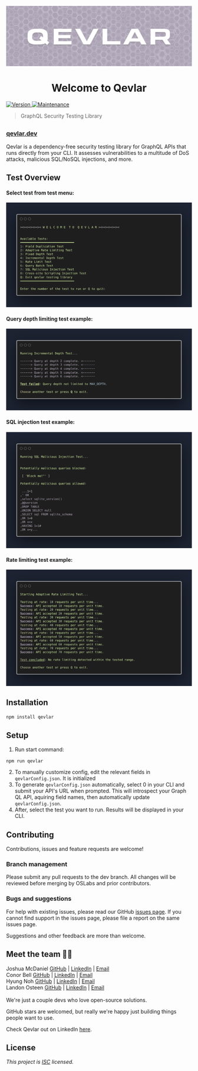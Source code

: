 ![Qevlar logo](./assets/qevlar_github-banner.png)

<h1 align="center">Welcome to Qevlar</h1>
<p>
  <a href="https://www.npmjs.com/package/qevlar" target="_blank">
    <img alt="Version" src="https://img.shields.io/npm/v/qevlar.svg">
  </a>
  <a href="https://github.com/oslabs-beta/Qevlar/graphs/commit-activity" target="_blank">
    <img alt="Maintenance" src="https://img.shields.io/badge/Maintained%3F-yes-green.svg" />
  </a>
</p>

> GraphQL Security Testing Library

<!--
Banner Image
Short descrition of the product
Test Overview Section w/snippets
Install
Setup section
Contribution
Future Direction
Meet the Team
License
Show support

-->

##

### [qevlar.dev](qevlar.dev)

Qevlar is a dependency-free security testing library for GraphQL APIs that runs directly from your CLI. It assesses vulnerabilities to a multitude of DoS attacks, malicious SQL/NoSQL injections, and more.

## Test Overview

#### Select test from test menu:

![Test Menu](./assets/qevlar_test_menu.png)

#### Query depth limiting test example:

![Depth Limit Test Snippet](./assets/qevlar_depth_limit_snippet.png)

#### SQL injection test example:

![SQL Test Snippet](./assets/qevlar_sql_injection_snippet.png)

#### Rate limiting test example:

![Rate Limit Test Snippet](./assets/qevlar_rate_limit_snippet.png)

## Installation

```sh
npm install qevlar
```

## Setup

1. Run start command:

```
npm run qevlar
```

2. To manually customize config, edit the relevant fields in `qevlarConfig.json`. It is initialized
3. To generate `qevlarConfig.json` automatically, select 0 in your CLI and submit your API's URL when prompted. This will introspect your Graph QL API, aquiring field names, then automatically update `qevlarConfig.json`.
4. After, select the test you want to run. Results will be displayed in your CLI.

## Contributing

Contributions, issues and feature requests are welcome!<br />

### Branch management

Please submit any pull requests to the dev branch. All changes will be reviewed before merging by OSLabs and prior contributors.

### Bugs and suggestions

For help with existing issues, please read our GitHub [issues page](https://github.com/oslabs-beta/qevlar/issues).
If you cannot find support in the issues page, please file a report on the same issues page.

Suggestions and other feedback are more than welcome.

## Meet the team 🧑‍🚀

Joshua McDaniel [GitHub](https://github.com/joshuamcdaniel95) | [LinkedIn](https://www.linkedin.com/in/joshuamcdanielxyz/) | [Email](jwilliammcdaniel@gmail.com)<br />
Conor Bell [GitHub](https://github.com/conorbell) | [LinkedIn](https://www.linkedin.com/in/conor-bell/) | [Email](conorbell27@gmail.com)<br />
Hyung Noh [GitHub](https://github.com/johniskorean) | [LinkedIn](https://www.linkedin.com/in/johniskorean/) | [Email](johnhyungilnoh@gmail.com)<br />
Landon Osteen [GitHub](https://github.com/LandonOsteen) | [LinkedIn](https://www.linkedin.com/in/landonosteen/) | [Email](landonwyatteosteen@gmail.com)
<br />
<br />
We're just a couple devs who love open-source solutions.

GitHub stars are welcomed, but really we're happy just building things people want to use.

Check Qevlar out on LinkedIn [here](https://www.linkedin.com/company/qevlarxyz/about/).

## License

_This project is [ISC](https://github.com/oslabs-beta/Qevlar/blob/master/LICENSE) licensed._

